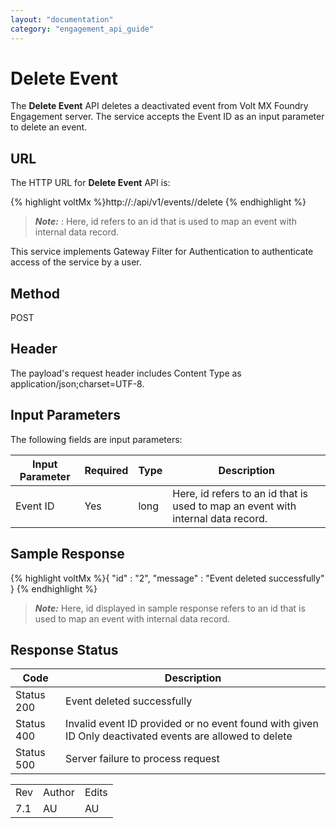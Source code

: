 ```yaml
---
layout: "documentation"
category: "engagement_api_guide"
---
```

                            


Delete Event
============

The **Delete Event** API deletes a deactivated event from Volt MX Foundry Engagement server. The service accepts the Event ID as an input parameter to delete an event.

URL
---

The HTTP URL for **Delete Event** API is:

{% highlight voltMx %}http://<host>:<port>/api/v1/events/<id>/delete
{% endhighlight %}

> **_Note:_** <id>: Here, id refers to an id that is used to map an event with internal data record.

This service implements Gateway Filter for Authentication to authenticate access of the service by a user.

Method
------

POST

Header
------

The payload's request header includes Content Type as application/json;charset=UTF-8.

Input Parameters
----------------

The following fields are input parameters:

  
| Input Parameter | Required | Type | Description |
| --- | --- | --- | --- |
| Event ID | Yes | long | Here, id refers to an id that is used to map an event with internal data record. |

Sample Response
---------------

{% highlight voltMx %}{
  "id" : "2",
  "message" : "Event deleted successfully"
}
{% endhighlight %}

> **_Note:_** Here, id displayed in sample response refers to an id that is used to map an event with internal data record.

Response Status
---------------

  
| Code | Description |
| --- | --- |
| Status 200 | Event deleted successfully |
| Status 400 | Invalid event ID provided or no event found with given ID Only deactivated events are allowed to delete |
| Status 500 | Server failure to process request |

<table class="TableStyle-RevisionTable" cellspacing="0" style="margin-left: 0;margin-right: auto;mc-table-style: url('../Resources/TableStyles/RevisionTable.css');" data-mc-conditions="Default.HTML"><colgroup><col class="TableStyle-RevisionTable-Column-Column1"> <col class="TableStyle-RevisionTable-Column-Column1"> <col class="TableStyle-RevisionTable-Column-Column1"></colgroup><tbody><tr class="TableStyle-RevisionTable-Body-Body1"><td class="TableStyle-RevisionTable-BodyE-Column1-Body1">Rev</td><td class="TableStyle-RevisionTable-BodyE-Column1-Body1">Author</td><td class="TableStyle-RevisionTable-BodyD-Column1-Body1">Edits</td></tr><tr class="TableStyle-RevisionTable-Body-Body1"><td class="TableStyle-RevisionTable-BodyB-Column1-Body1">7.1</td><td class="TableStyle-RevisionTable-BodyB-Column1-Body1">AU</td><td class="TableStyle-RevisionTable-BodyA-Column1-Body1">AU</td></tr></tbody></table>
